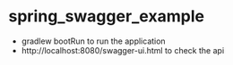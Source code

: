 # spring_swagger_example
* gradlew bootRun to run the application
* http://localhost:8080/swagger-ui.html to check the api
